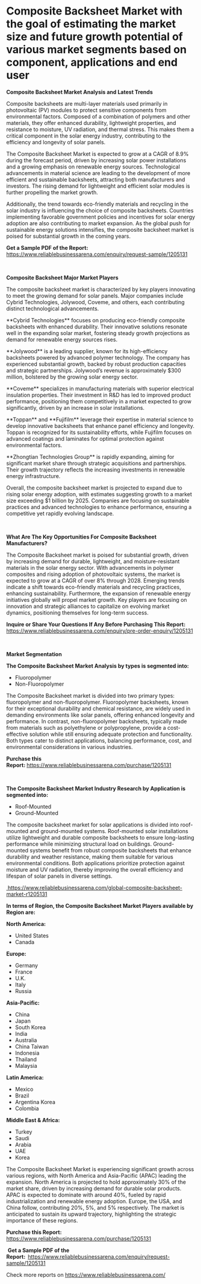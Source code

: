 <p><h1>Composite Backsheet Market with the goal of estimating the market size and future growth potential of various market segments based on component, applications and end user</h1></p><p><strong>Composite Backsheet Market Analysis and Latest Trends</strong></p>
<p><p>Composite backsheets are multi-layer materials used primarily in photovoltaic (PV) modules to protect sensitive components from environmental factors. Composed of a combination of polymers and other materials, they offer enhanced durability, lightweight properties, and resistance to moisture, UV radiation, and thermal stress. This makes them a critical component in the solar energy industry, contributing to the efficiency and longevity of solar panels.</p><p>The Composite Backsheet Market is expected to grow at a CAGR of 8.9% during the forecast period, driven by increasing solar power installations and a growing emphasis on renewable energy sources. Technological advancements in material science are leading to the development of more efficient and sustainable backsheets, attracting both manufacturers and investors. The rising demand for lightweight and efficient solar modules is further propelling the market growth. </p><p>Additionally, the trend towards eco-friendly materials and recycling in the solar industry is influencing the choice of composite backsheets. Countries implementing favorable government policies and incentives for solar energy adoption are also contributing to market expansion. As the global push for sustainable energy solutions intensifies, the composite backsheet market is poised for substantial growth in the coming years.</p></p>
<p><strong>Get a Sample PDF of the Report:&nbsp;</strong> <a href="https://www.reliablebusinessarena.com/enquiry/request-sample/1205131?utm_campaign=2645&utm_medium=2&utm_source=Github&utm_content=ia&utm_term=28022025&utm_id=composite-backsheet">https://www.reliablebusinessarena.com/enquiry/request-sample/1205131</a></p>
<p>&nbsp;</p>
<p><strong>Composite Backsheet Major Market Players</strong></p>
<p><p>The composite backsheet market is characterized by key players innovating to meet the growing demand for solar panels. Major companies include Cybrid Technologies, Jolywood, Coveme, and others, each contributing distinct technological advancements.</p><p>**Cybrid Technologies** focuses on producing eco-friendly composite backsheets with enhanced durability. Their innovative solutions resonate well in the expanding solar market, fostering steady growth projections as demand for renewable energy sources rises.</p><p>**Jolywood** is a leading supplier, known for its high-efficiency backsheets powered by advanced polymer technology. The company has experienced substantial growth, backed by robust production capacities and strategic partnerships. Jolywood’s revenue is approximately $300 million, bolstered by the growing solar energy sector.</p><p>**Coveme** specializes in manufacturing materials with superior electrical insulation properties. Their investment in R&D has led to improved product performance, positioning them competitively in a market expected to grow significantly, driven by an increase in solar installations.</p><p>**Toppan** and **Fujifilm** leverage their expertise in material science to develop innovative backsheets that enhance panel efficiency and longevity. Toppan is recognized for its sustainability efforts, while Fujifilm focuses on advanced coatings and laminates for optimal protection against environmental factors.</p><p>**Zhongtian Technologies Group** is rapidly expanding, aiming for significant market share through strategic acquisitions and partnerships. Their growth trajectory reflects the increasing investments in renewable energy infrastructure.</p><p>Overall, the composite backsheet market is projected to expand due to rising solar energy adoption, with estimates suggesting growth to a market size exceeding $1 billion by 2025. Companies are focusing on sustainable practices and advanced technologies to enhance performance, ensuring a competitive yet rapidly evolving landscape.</p></p>
<p>&nbsp;</p>
<p><strong>What Are The Key Opportunities For Composite Backsheet Manufacturers?</strong></p>
<p><p>The Composite Backsheet market is poised for substantial growth, driven by increasing demand for durable, lightweight, and moisture-resistant materials in the solar energy sector. With advancements in polymer composites and rising adoption of photovoltaic systems, the market is expected to grow at a CAGR of over 8% through 2028. Emerging trends indicate a shift towards eco-friendly materials and recycling practices, enhancing sustainability. Furthermore, the expansion of renewable energy initiatives globally will propel market growth. Key players are focusing on innovation and strategic alliances to capitalize on evolving market dynamics, positioning themselves for long-term success.</p></p>
<p><strong>Inquire or Share Your Questions If Any Before Purchasing This Report:</strong> <a href="https://www.reliablebusinessarena.com/enquiry/pre-order-enquiry/1205131?utm_campaign=2645&utm_medium=2&utm_source=Github&utm_content=ia&utm_term=28022025&utm_id=composite-backsheet">https://www.reliablebusinessarena.com/enquiry/pre-order-enquiry/1205131</a></p>
<p>&nbsp;</p>
<p><strong>Market Segmentation</strong></p>
<p><strong>The Composite Backsheet Market Analysis by types is segmented into:</strong></p>
<p><ul><li>Fluoropolymer</li><li>Non-Fluoropolymer</li></ul></p>
<p><p>The Composite Backsheet market is divided into two primary types: fluoropolymer and non-fluoropolymer. Fluoropolymer backsheets, known for their exceptional durability and chemical resistance, are widely used in demanding environments like solar panels, offering enhanced longevity and performance. In contrast, non-fluoropolymer backsheets, typically made from materials such as polyethylene or polypropylene, provide a cost-effective solution while still ensuring adequate protection and functionality. Both types cater to distinct applications, balancing performance, cost, and environmental considerations in various industries.</p></p>
<p><strong>Purchase this Report:&nbsp;</strong><a href="https://www.reliablebusinessarena.com/purchase/1205131?utm_campaign=2645&utm_medium=2&utm_source=Github&utm_content=ia&utm_term=28022025&utm_id=composite-backsheet">https://www.reliablebusinessarena.com/purchase/1205131</a></p>
<p>&nbsp;</p>
<p><strong>The Composite Backsheet Market Industry Research by Application is segmented into:</strong></p>
<p><ul><li>Roof-Mounted</li><li>Ground-Mounted</li></ul></p>
<p><p>The composite backsheet market for solar applications is divided into roof-mounted and ground-mounted systems. Roof-mounted solar installations utilize lightweight and durable composite backsheets to ensure long-lasting performance while minimizing structural load on buildings. Ground-mounted systems benefit from robust composite backsheets that enhance durability and weather resistance, making them suitable for various environmental conditions. Both applications prioritize protection against moisture and UV radiation, thereby improving the overall efficiency and lifespan of solar panels in diverse settings.</p></p>
<p><a href="https://www.reliablebusinessarena.com/global-composite-backsheet-market-r1205131?utm_campaign=2645&utm_medium=2&utm_source=Github&utm_content=ia&utm_term=28022025&utm_id=composite-backsheet">&nbsp;https://www.reliablebusinessarena.com/global-composite-backsheet-market-r1205131</a></p>
<p><strong>In terms of Region, the Composite Backsheet Market Players available by Region are:</strong></p>
<p>
    <p> <strong> North America: </strong>
        <ul>
            <li>United States</li>
            <li>Canada</li>
        </ul>
        </p> 
    <p> <strong> Europe: </strong>
        <ul>
            <li>Germany</li>
            <li>France</li>
            <li>U.K.</li>
            <li>Italy</li>
            <li>Russia</li>
        </ul>
        </p> 
    <p> <strong> Asia-Pacific: </strong>
        <ul>
            <li>China</li>
            <li>Japan</li>
            <li>South Korea</li>
            <li>India</li>
            <li>Australia</li>
            <li>China Taiwan</li>
            <li>Indonesia</li>
            <li>Thailand</li>
            <li>Malaysia</li>
        </ul>
        </p> 
    <p> <strong> Latin America: </strong>
        <ul>
            <li>Mexico</li>
            <li>Brazil</li>
            <li>Argentina Korea</li>
            <li>Colombia</li>
        </ul>
        </p> 
    <p> <strong> Middle East & Africa: </strong>
        <ul>
            <li>Turkey</li>
            <li>Saudi</li>
            <li>Arabia</li>
            <li>UAE</li>
            <li>Korea</li>
        </ul>
    </p>
    </p>
<p><p>The Composite Backsheet Market is experiencing significant growth across various regions, with North America and Asia-Pacific (APAC) leading the expansion. North America is projected to hold approximately 30% of the market share, driven by increasing demand for durable solar products. APAC is expected to dominate with around 40%, fueled by rapid industrialization and renewable energy adoption. Europe, the USA, and China follow, contributing 20%, 5%, and 5% respectively. The market is anticipated to sustain its upward trajectory, highlighting the strategic importance of these regions.</p></p>
<p><strong>Purchase this Report: </strong><a href="https://www.reliablebusinessarena.com/purchase/1205131?utm_campaign=2645&utm_medium=2&utm_source=Github&utm_content=ia&utm_term=28022025&utm_id=composite-backsheet">https://www.reliablebusinessarena.com/purchase/1205131</a></p>
<p>&nbsp;<strong>Get a Sample PDF of the Report:&nbsp;&nbsp;</strong><a href="https://www.reliablebusinessarena.com/enquiry/request-sample/1205131?utm_campaign=2645&utm_medium=2&utm_source=Github&utm_content=ia&utm_term=28022025&utm_id=composite-backsheet">https://www.reliablebusinessarena.com/enquiry/request-sample/1205131</a></p>
<p><strong></strong></p>
<p>Check more reports on <a href="https://www.reliablebusinessarena.com/?utm_campaign=2645&utm_medium=2&utm_source=Github&utm_content=ia&utm_term=28022025&utm_id=composite-backsheet">https://www.reliablebusinessarena.com/</a></p>